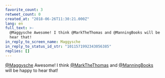 ```yaml
---
favorite_count: 3
retweet_count: 0
created_at: "2018-06-26T11:30:21.000Z"
lang: en
full_text: >-
  @Maggysche Awesome! I think @MarkTheThomas and @ManningBooks will be happy to
  hear that!
in_reply_to_screen_name: Maggysche
in_reply_to_status_id_str: "1011571992343056385"
replies: []
---
```


[@Maggysche](https://twitter.com/Maggysche) Awesome! I think
[@MarkTheThomas](https://twitter.com/MarkTheThomas) and
[@ManningBooks](https://twitter.com/ManningBooks) will be happy to hear that!
